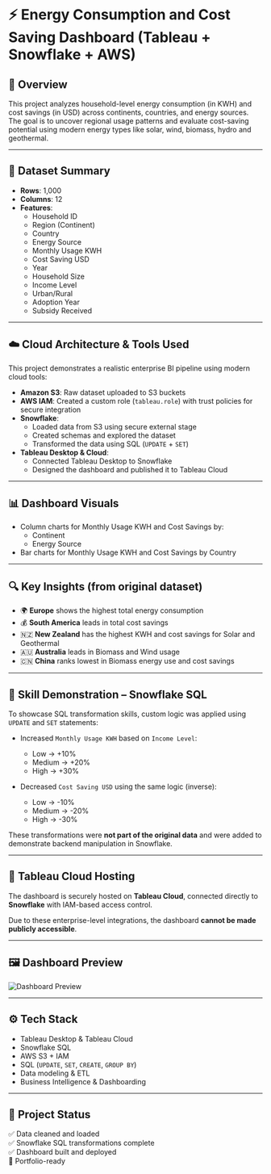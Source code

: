 # ⚡ Energy Consumption and Cost Saving Dashboard (Tableau + Snowflake + AWS)

## 📘 Overview

This project analyzes household-level energy consumption (in KWH) and cost savings (in USD) across continents, countries, and energy sources. The goal is to uncover regional usage patterns and evaluate cost-saving potential using modern energy types like solar, wind, biomass, hydro and geothermal.

---

## 🧾 Dataset Summary

- **Rows**: 1,000  
- **Columns**: 12  
- **Features**:
  - Household ID  
  - Region (Continent)  
  - Country  
  - Energy Source  
  - Monthly Usage KWH  
  - Cost Saving USD  
  - Year  
  - Household Size  
  - Income Level  
  - Urban/Rural  
  - Adoption Year  
  - Subsidy Received

---

## ☁️ Cloud Architecture & Tools Used

This project demonstrates a realistic enterprise BI pipeline using modern cloud tools:

- **Amazon S3**: Raw dataset uploaded to S3 buckets  
- **AWS IAM**: Created a custom role (`tableau.role`) with trust policies for secure integration  
- **Snowflake**:
  - Loaded data from S3 using secure external stage
  - Created schemas and explored the dataset
  - Transformed the data using SQL (`UPDATE` + `SET`)
- **Tableau Desktop & Cloud**:
  - Connected Tableau Desktop to Snowflake
  - Designed the dashboard and published it to Tableau Cloud

---

## 📊 Dashboard Visuals

- Column charts for Monthly Usage KWH and Cost Savings by:
  - Continent
  - Energy Source  
- Bar charts for Monthly Usage KWH and Cost Savings by Country

---

## 🔍 Key Insights (from original dataset)

- 🌍 **Europe** shows the highest total energy consumption  
- 💰 **South America** leads in total cost savings  
- 🇳🇿 **New Zealand** has the highest KWH and cost savings for Solar and Geothermal  
- 🇦🇺 **Australia** leads in Biomass and Wind usage  
- 🇨🇳 **China** ranks lowest in Biomass energy use and cost savings

---

## 🧠 Skill Demonstration – Snowflake SQL

To showcase SQL transformation skills, custom logic was applied using `UPDATE` and `SET` statements:

- Increased `Monthly Usage KWH` based on `Income Level`:
  - Low → +10%  
  - Medium → +20%  
  - High → +30%
  
- Decreased `Cost Saving USD` using the same logic (inverse):
  - Low → -10%  
  - Medium → -20%  
  - High → -30%

These transformations were **not part of the original data** and were added to demonstrate backend manipulation in Snowflake.

---

## 🔐 Tableau Cloud Hosting

The dashboard is securely hosted on **Tableau Cloud**, connected directly to **Snowflake** with IAM-based access control.

Due to these enterprise-level integrations, the dashboard **cannot be made publicly accessible**.

---

## 🖼️ Dashboard Preview

![Dashboard Preview](Screenshots/Dashboard_Overview.png)

---

## ⚙️ Tech Stack

- Tableau Desktop & Tableau Cloud  
- Snowflake SQL  
- AWS S3 + IAM  
- SQL (`UPDATE`, `SET`, `CREATE`, `GROUP BY`)  
- Data modeling & ETL  
- Business Intelligence & Dashboarding

---

## 🚀 Project Status

✅ Data cleaned and loaded  
✅ Snowflake SQL transformations complete  
✅ Dashboard built and deployed  
📌 Portfolio-ready

